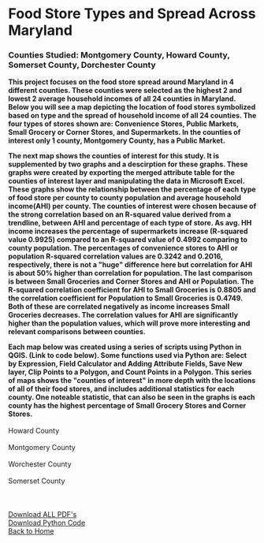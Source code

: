 # Food Store Types and Spread Across Maryland
### Counties Studied: Montgomery County, Howard County, Somerset County, Dorchester County

**This project focuses on the food store spread around Maryland in 4 different counties. These counties were selected as the highest 2 and lowest 2 average household incomes of all 24 counties in Maryland. Below you will see a map depicting the location of food stores symbolized based on type and the spread of household income of all 24 counties. The four types of stores shown are: Convenience Stores, Public Markets, Small Grocery or Corner Stores, and Supermarkets. In the counties of interest only 1 county, Montgomery County, has a Public Market.**
<br>
<!-- Map 1 Income -->

**The next map shows the counties of interest for this study. It is supplemented by two graphs and a descirption for these graphs. These graphs were created by exporting the merged attribute table for the counties of interest layer and manipulating the data in Microsoft Excel. These graphs show the relationship between the percentage of each type of food store per county to county population and average household income(AHI) per county. The counties of interest were chosen because of the strong correlation based on an R-squared value derived from a trendline, between AHI and percentage of each type of store. As avg. HH income increases the percentage of supermarkets increase (R-squared value 0.9925) compared to an R-squared value of 0.4992 comparing to county population. The percentages of convenience stores to AHI or population R-squared correlation values are 0.3242 and 0.2016, respectively, there is not a "huge" difference here but correlation for AHI is about 50% higher than correlation for population. The last comparison is between Small Groceries and Corner Stores and AHI or Population. The R-squared correlation coefficient for AHI to Small Groceries is 0.8805 and the correlation coefficient for Population to Small Groceries is 0.4749. Both of these are correlated negatively as income increases Small Groceries decreases. The correlation values for AHI are significantly higher than the population values, which will prove more interesting and relevant comparisons between counties.**
<br>
<!-- Graphs and Map 2 "counties of interest -->
**Each map below was created using a series of scripts using Python in QGIS. (Link to code below). Some functions used via Python are: Select by Expression, Field Calculator and Adding Attribute Fields, Save New layer, Clip Points to a Polygon, and Count Points in a Polygon. This series of maps shows the "counties of interest" in more depth with the locations of all of their food stores, and includes additional statistics for each county. One noteable statistic, that can also be seen in the graphs is each county has the highest percentage of Small Grocery Stores and Corner Stores.**
<br>
<br>
Howard County
<br>
<br>
Montgomery County
<br>
<br>
Worchester County
<br>
<br>
Somerset County
<br>
<br>
<br>
<br>
[Download ALL PDF's](/FoodSpreadProject/AllPDFs_Project2_Peet.pdf)
<br>
[Download Python Code]()
<br>
[Back to Home](<url="sophiepeet.github.io">)



